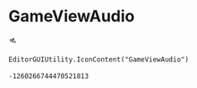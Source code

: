 # GameViewAudio
![](/img/GameViewAudio.png)

``` CSharp
EditorGUIUtility.IconContent("GameViewAudio")
```
```
-1260266744470521813
```
